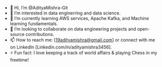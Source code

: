 - 👋 Hi, I’m @AdityaMishra-Git
- 👀 I’m interested in data enginerring and data science.
- 🌱 I’m currently learning AWS services, Apache Kafka, and Machine learning fundamentals.
- 💞️ I’m looking to collaborate on data engineering projects and open-source contributions.
- 📫 How to reach me: [19adityamishra@gmail.com] or connect with me on LinkedIn [Linkedin.com/in/adityamishra3456].
- ⚡ Fun fact: I love keeping a track of world affairs & playing Chess in my freetime!

<!---
AdityaMishra-Git/AdityaMishra-Git is a ✨ special ✨ repository because its `README.md` (this file) appears on your GitHub profile.
You can click the Preview link to take a look at your changes.
--->
